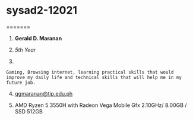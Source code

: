 # sysad2-12021
=======
 1. **Gerald D. Maranan**

 2. *5th Year*

 3. 

    Gaming, Browsing internet, learning practical skills that would improve my daily life and technical skills that will help me in my future job.

 4. [qgmaranan@tip.edu.ph](URL)

 5. AMD Ryzen 5 3550H with Radeon Vega Mobile Gfx   2.10GHz/ 8.00GB / SSD 512GB
